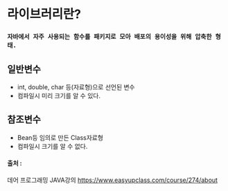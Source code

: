 # 라이브러리란?
### `자바에서 자주 사용되는 함수를 패키지로 모아 배포의 용이성을 위해 압축한 형태.`


## 일반변수

- int, double, char 등(자료형)으로 선언된 변수
- 컴파일시 미리 크기를 알 수 있다.


## 참조변수

- Bean등 임의로 만든 Class자료형
- 컴파일시 크기를 알 수 없다.


#### 출처 : 
데어 프로그래밍 JAVA강의 <https://www.easyupclass.com/course/274/about>
